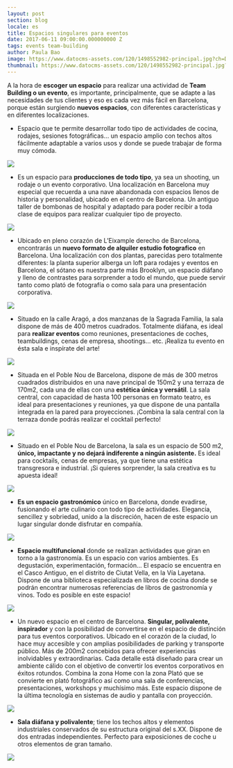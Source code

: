 ```yaml
---
layout: post
section: blog
locale: es
title: Espacios singulares para eventos
date: 2017-06-11 09:00:00.000000000 Z
tags: events team-building
author: Paula Bao
image: https://www.datocms-assets.com/120/1498552982-principal.jpg?ch=DPR%2CWidth&auto=format&w=1024&fm=jpg
thumbnail: https://www.datocms-assets.com/120/1498552982-principal.jpg?ch=DPR%2CWidth&auto=format&w=105&fm=jpg
---
```


A la hora de **escoger un espacio** para realizar una actividad de **Team Building o un evento**,  es importante, principalmente, que se adapte a las necesidades de tus clientes y eso es cada vez más fácil en Barcelona, porque están surgiendo **nuevos espacios**, con diferentes características y en diferentes localizaciones. 

<!--more-->
 
- Espacio que te permite desarrollar todo tipo de actividades de cocina, rodajes, sesiones fotográficas… un espacio amplio con techos altos fácilmente adaptable a varios usos y donde se puede trabajar de forma muy cómoda.

![](https://www.datocms-assets.com/120/1499182907-1.jpg?ch=DPR%2CWidth&auto=format)

- Es un espacio para **producciones de todo tipo**, ya sea un shooting, un rodaje o un evento corporativo. Una localización en Barcelona muy especial que recuerda a una nave abandonada con espacios llenos de historia y personalidad, ubicado en el centro de Barcelona. Un antiguo taller de bombonas de hospital y adaptado para poder recibir a toda clase de equipos para realizar cualquier tipo de proyecto.
 
![](https://www.datocms-assets.com/120/1499182907-2.jpg?ch=DPR%2CWidth&auto=format)

- Ubicado en pleno corazón de L’Eixample derecho de Barcelona, encontrarás un **nuevo formato de alquiler estudio fotografico** en Barcelona. Una localización con dos plantas, parecidas pero totalmente diferentes: la planta superior alberga un loft para rodajes y eventos en Barcelona, el sótano es nuestra parte más Brooklyn, un espacio diáfano y lleno de contrastes para sorprender a todo el mundo, que puede servir tanto como plató de fotografía o como sala para una presentación corporativa.
 
![](https://www.datocms-assets.com/120/1499182907-3.jpg?ch=DPR%2CWidth&auto=format)

- Situado en la calle Aragó, a dos manzanas de la Sagrada Familia, la sala dispone de más de 400 metros cuadrados. Totalmente diáfana, es ideal para **realizar eventos** como reuniones, presentaciones de coches, teambuildings, cenas de empresa, shootings... etc. ¡Realiza tu evento en ésta sala e inspírate del arte!
 
![](https://www.datocms-assets.com/120/1499182907-4.jpg?ch=DPR%2CWidth&auto=format)
 
- Situada en el Poble Nou de Barcelona, dispone de más de 300 metros cuadrados distribuidos en una nave principal de 150m2 y una terraza de 170m2, cada una de ellas con una **estética única y versátil**. La sala central, con capacidad de hasta 100 personas en formato teatro, es ideal para presentaciones y reuniones, ya que dispone de una pantalla integrada en la pared para proyecciones. ¡Combina la sala central con la terraza donde podrás realizar el cocktail perfecto!
 
![](https://www.datocms-assets.com/120/1499182907-5.jpg?ch=DPR%2CWidth&auto=format)
 
- Situado en el Poble Nou de Barcelona, la sala es un espacio de 500 m2, **único, impactante y no dejará indiferente a ningún asistente.** Es ideal para cocktails, cenas de empresas, ya que tiene una estética transgresora e industrial. ¡Si quieres sorprender, la sala creativa es tu apuesta ideal!
 
![](https://www.datocms-assets.com/120/1499182907-6.jpg?ch=DPR%2CWidth&auto=format)
 
- **Es un espacio gastronómico** único en Barcelona, donde evadirse, fusionando el arte culinario con todo tipo de actividades. Elegancia, sencillez y sobriedad, unido a la discreción, hacen de este espacio un lugar singular donde disfrutar en compañía.

![](https://www.datocms-assets.com/120/1499182907-7.jpg?ch=DPR%2CWidth&auto=format)
 
- **Espacio multifuncional** donde se realizan actividades que giran en torno a la gastronomía. Es un espacio con varios ambientes. Es degustación, experimentación, formación... El espacio se encuentra en el Casco Antiguo, en el distrito de Ciutat Vella, en la Vía Layetana. Dispone de una biblioteca especializada en libros de cocina donde se podrán encontrar numerosas referencias de libros de gastronomía y vinos. Todo es posible en este espacio!
 
![](https://www.datocms-assets.com/120/1499182907-8.jpg?ch=DPR%2CWidth&auto=format)
 
- Un nuevo espacio en el centro de Barcelona. **Singular, polivalente, inspirador** y con la posibilidad de convertirse en el espacio de distinción para tus eventos corporativos. Ubicado en el corazón de la ciudad, lo hace muy accesible y con amplias posibilidades de parking y transporte público. Más de 200m2 concebidos para ofrecer experiencias inolvidables y extraordinarias. Cada detalle está diseñado para crear un ambiente cálido con el objetivo de convertir los eventos corporativos en éxitos rotundos. Combina la zona Home con la zona Plató que se convierte en plató fotográfico así como una sala de conferencias, presentaciones, workshops y muchísimo más. Este espacio dispone de la última tecnología en sistemas de audio y pantalla con proyección.
 
![](https://www.datocms-assets.com/120/1499182907-9.jpg?ch=DPR%2CWidth&auto=format)
 
- **Sala diáfana y polivalente**; tiene los techos altos y elementos industriales conservados de su estructura original del s.XX. Dispone de dos entradas independientes. Perfecto para exposiciones de coche u otros elementos de gran tamaño.

![](https://www.datocms-assets.com/120/1499182907-10.jpg?ch=DPR%2CWidth&auto=format)
 
